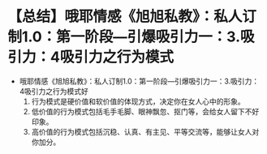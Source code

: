 # 【总结】哦耶情感《旭旭私教》：私人订制1.0：第一阶段—引爆吸引力一：3.吸引力：4吸引力之行为模式

-   哦耶情感《旭旭私教》：私人订制1.0：第一阶段—引爆吸引力一：3.吸引力：4吸引力之行为模式好
    1.  行为模式是硬价值和软价值的体现方式，决定你在女人心中的形象。
    2.  低价值的行为模式包括毛手毛脚、眼神飘忽、抠门等，会给女人留下不好印象。
    3.  高价值的行为模式包括沉稳、认真、有主见、平等交流等，能够让女人对你加分。